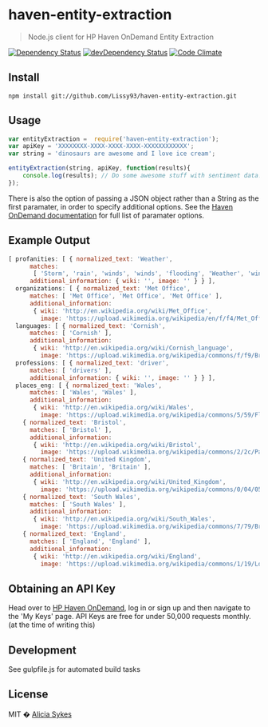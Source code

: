 # haven-entity-extraction
> Node.js client for HP Haven OnDemand Entity Extraction

[![Dependency Status](https://david-dm.org/lissy93/haven-entity-extraction.svg)](https://david-dm.org/lissy93/haven-entity-extraction)
[![devDependency Status](https://david-dm.org/lissy93/haven-entity-extraction/dev-status.svg)](https://david-dm.org/lissy93/haven-entity-extraction#info=devDependencies)
[![Code Climate](https://codeclimate.com/github/Lissy93/haven-entity-extraction/badges/gpa.svg)](https://codeclimate.com/github/Lissy93/haven-entity-extraction)

## Install
```
npm install git://github.com/Lissy93/haven-entity-extraction.git
```

## Usage
```javascript
var entityExtraction =  require('haven-entity-extraction');
var apiKey = 'XXXXXXXX-XXXX-XXXX-XXXX-XXXXXXXXXXXX';
var string = 'dinosaurs are awesome and I love ice cream';

entityExtraction(string, apiKey, function(results){
    console.log(results); // Do some awesome stuff with sentiment data!
});
```

There is also the option of passing a JSON object rather than a String as the first paramater, in order to specify additional options. See the [Haven OnDemand documentation](https://dev.havenondemand.com/apis/analyzesentiment#request) for full list of paramater options.


## Example Output
```javascript
[ profanities: [ { normalized_text: 'Weather',
      matches:
       [ 'Storm', 'rain', 'winds', 'winds', 'flooding', 'Weather', 'winds', 'Winds' ],
      additional_information: { wiki: '', image: '' } } ],
  organizations: [ { normalized_text: 'Met Office',
      matches: [ 'Met Office', 'Met Office', 'Met Office' ],
      additional_information:
       { wiki: 'http://en.wikipedia.org/wiki/Met_Office',
         image: 'https://upload.wikimedia.org/wikipedia/en/f/f4/Met_Office.svg' } } ],
  languages: [ { normalized_text: 'Cornish',
      matches: [ 'Cornish' ],
      additional_information:
       { wiki: 'http://en.wikipedia.org/wiki/Cornish_language',
         image: 'https://upload.wikimedia.org/wikipedia/commons/f/f9/Britonia6hcentury.png' } } ],
  professions: [ { normalized_text: 'driver',
      matches: [ 'drivers' ],
      additional_information: { wiki: '', image: '' } } ],
  places_eng: [ { normalized_text: 'Wales',
      matches: [ 'Wales', 'Wales' ],
      additional_information:
       { wiki: 'http://en.wikipedia.org/wiki/Wales',
         image: 'https://upload.wikimedia.org/wikipedia/commons/5/59/Flag_of_Wales_2.svg' } },
    { normalized_text: 'Bristol',
      matches: [ 'Bristol' ],
      additional_information:
       { wiki: 'http://en.wikipedia.org/wiki/Bristol',
         image: 'https://upload.wikimedia.org/wikipedia/commons/2/2c/Panorama_of_Bristol.jpg' } },
    { normalized_text: 'United Kingdom',
      matches: [ 'Britain', 'Britain' ],
      additional_information:
       { wiki: 'http://en.wikipedia.org/wiki/United_Kingdom',
         image: 'https://upload.wikimedia.org/wikipedia/commons/0/04/050114_2495_london_city.jpg' } },
    { normalized_text: 'South Wales',
      matches: [ 'South Wales' ],
      additional_information:
       { wiki: 'http://en.wikipedia.org/wiki/South_Wales',
         image: 'https://upload.wikimedia.org/wikipedia/commons/7/79/British.coalfields.19th.century.jpg' } },
    { normalized_text: 'England',
      matches: [ 'England', 'England' ],
      additional_information:
       { wiki: 'http://en.wikipedia.org/wiki/England',
         image: 'https://upload.wikimedia.org/wikipedia/commons/1/19/London_Skyline.jpg' } } ] ]
```

## Obtaining an API Key
Head over to [HP Haven OnDemand](https://www.havenondemand.com/login.html), log in or sign up and then navigate to the 'My Keys' page.
API Keys are free for under 50,000 requests monthly. (at the time of writing this)

## Development
See gulpfile.js for automated build tasks

## License
MIT � [Alicia Sykes](http://aliciasykes.com)
